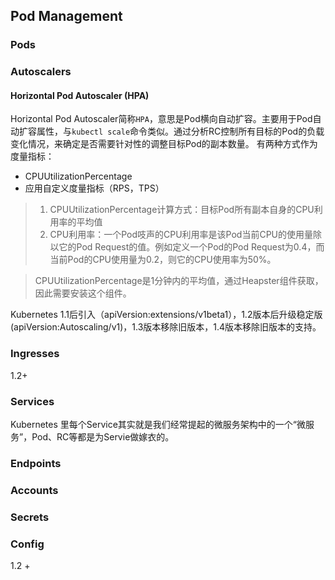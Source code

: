 
## Pod Management

### Pods
### Autoscalers

#### Horizontal Pod Autoscaler (HPA)

Horizontal Pod Autoscaler简称`HPA`，意思是Pod横向自动扩容。主要用于Pod自动扩容属性，与`kubectl scale`命令类似。通过分析RC控制所有目标的Pod的负载变化情况，来确定是否需要针对性的调整目标Pod的副本数量。
有两种方式作为度量指标：


- CPUUtilizationPercentage
- 应用自定义度量指标（RPS，TPS）

> 1. CPUUtilizationPercentage计算方式：目标Pod所有副本自身的CPU利用率的平均值
> 2. CPU利用率：一个Pod吱声的CPU利用率是该Pod当前CPU的使用量除以它的Pod Request的值。例如定义一个Pod的Pod Request为0.4，而当前Pod的CPU使用量为0.2，则它的CPU使用率为50%。

> CPUUtilizationPercentage是1分钟内的平均值，通过Heapster组件获取，因此需要安装这个组件。
>

Kubernetes 1.1后引入（apiVersion:extensions/v1beta1），1.2版本后升级稳定版(apiVersion:Autoscaling/v1)，1.3版本移除旧版本，1.4版本移除旧版本的支持。


### Ingresses


1.2+

### Services

Kubernetes 里每个Service其实就是我们经常提起的微服务架构中的一个“微服务”，Pod、RC等都是为Servie做嫁衣的。

### Endpoints
### Accounts
### Secrets
### Config

1.2 +
